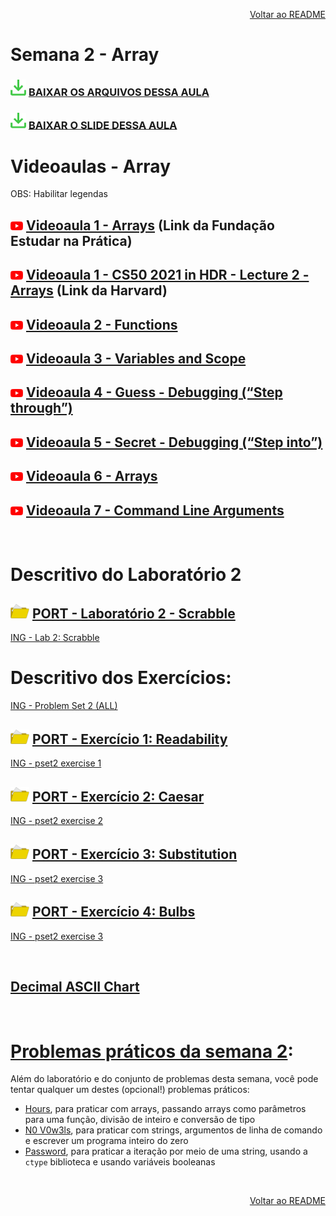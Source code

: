 <p align="right">
   <a href="https://patyfil.github.io/cs50-cc50-harvard/">Voltar ao README</a>
</p>

# Semana 2 - Array  

### <img src="assets/baixar.svg" width=25 /> [BAIXAR OS ARQUIVOS DESSA AULA](./assets/ArquivosZips/semana2/src2.zip)  
### <img src="assets/baixar.svg" width=25 /> [BAIXAR O SLIDE DESSA AULA](./assets/slides/2-Array.pdf)  


# Videoaulas - Array  

<p>OBS: Habilitar legendas</p>

## <img src="assets/youtube.svg" width=20 /> [Videoaula 1 - Arrays](https://www.youtube.com/watch?v=yvAVgpKW6tY) (Link da Fundação Estudar na Prática)  

## <img src="assets/youtube.svg" width=20 /> [Videoaula 1 - CS50 2021 in HDR - Lecture 2 - Arrays](https://www.youtube.com/watch?v=v_luodP_mfE) (Link da Harvard)  

## <img src="assets/youtube.svg" width=20 /> [Videoaula 2 - Functions](https://www.youtube.com/watch?v=n1glFqt3g38&t=5s)  

## <img src="assets/youtube.svg" width=20 /> [Videoaula 3 - Variables and Scope](https://www.youtube.com/watch?v=GiFbdVGjF9I)  

## <img src="assets/youtube.svg" width=20 /> [Videoaula 4 - Guess - Debugging (“Step through”)](https://www.youtube.com/watch?v=---HbbANxDQ)  

## <img src="assets/youtube.svg" width=20 /> [Videoaula 5 - Secret - Debugging (“Step into”)](https://www.youtube.com/watch?v=tk3cl8hyfqM)  

## <img src="assets/youtube.svg" width=20 /> [Videoaula 6 - Arrays](https://www.youtube.com/watch?v=K1yC1xshF40)  

## <img src="assets/youtube.svg" width=20 /> [Videoaula 7 - Command Line Arguments](https://www.youtube.com/watch?v=AI6Ccfno6Pk)  

&nbsp;

# Descritivo do Laboratório 2

## <img src="assets/folderOpen2.svg" width=30 /> [PORT - Laboratório 2 - Scrabble](https://patyfil.github.io/cs50-cc50-harvard/semana2/scrabble)  
[ING - Lab 2: Scrabble](https://cs50.harvard.edu/x/2023/labs/2/) 


# Descritivo dos Exercícios: 
[ING - Problem Set 2 (ALL)](https://cs50.harvard.edu/x/2023/psets/2/)  

## <img src="assets/folderOpen2.svg" width=30 /> [PORT - Exercício 1: Readability](https://patyfil.github.io/cs50-cc50-harvard/semana2/readability)  
[ING - pset2 exercise 1](https://cs50.harvard.edu/x/2023/psets/2/readability/)  

## <img src="assets/folderOpen2.svg" width=30 /> [PORT - Exercício 2: Caesar](https://patyfil.github.io/cs50-cc50-harvard/semana2/caesar)  
[ING - pset2 exercise 2](https://cs50.harvard.edu/x/2023/psets/2/caesar/)  

## <img src="assets/folderOpen2.svg" width=30 /> [PORT - Exercício 3: Substitution](https://patyfil.github.io/cs50-cc50-harvard/semana2/substitution)  
[ING - pset2 exercise 3](https://cs50.harvard.edu/x/2023/psets/2/substitution/)  

## <img src="assets/folderOpen2.svg" width=30 /> [PORT - Exercício 4: Bulbs](https://patyfil.github.io/cs50-cc50-harvard/semana2/substitution)  
[ING - pset2 exercise 3](https://cs50.harvard.edu/x/2023/psets/2/bulbs/)  

<br>

## [Decimal ASCII Chart](https://asciichart.com/)

&nbsp;

# [Problemas práticos da semana 2](https://cs50.harvard.edu/x/2023/problems/2/):  

Além do laboratório e do conjunto de problemas desta semana, você pode tentar qualquer um destes (opcional!) problemas práticos:

* [Hours](https://patyfil.github.io/cs50-cc50-harvard/semana2/hours), para praticar com arrays, passando arrays como parâmetros para uma função, divisão de inteiro e conversão de tipo  
* [N0 V0w3ls](https://patyfil.github.io/cs50-cc50-harvard/semana2/no-vowels), para praticar com strings, argumentos de linha de comando e escrever um programa inteiro do zero  
* [Password](https://patyfil.github.io/cs50-cc50-harvard/semana2/password), para praticar a iteração por meio de uma string, usando a `ctype` biblioteca e usando variáveis ​​booleanas  

&nbsp;

<p align="right">
   <a href="https://patyfil.github.io/cs50-cc50-harvard/">Voltar ao README</a>
</p>